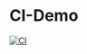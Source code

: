 # CI-Demo
[![CI](https://github.com/Hanaeem1410/CI-Demo/actions/workflows/blank.yml/badge.svg)](https://github.com/Hanaeem1410/CI-Demo/actions/workflows/blank.yml)

